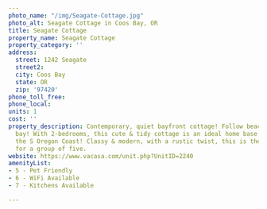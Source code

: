 ```yaml
---
photo_name: "/img/Seagate-Cottage.jpg"
photo_alt: Seagate Cottage in Coos Bay, OR
title: Seagate Cottage
property_name: Seagate Cottage
property_category: ''
address:
  street: 1242 Seagate
  street2: 
  city: Coos Bay
  state: OR
  zip: '97420'
phone_toll_free: 
phone_local: 
units: 1
cost: ''
property_description: Contemporary, quiet bayfront cottage! Follow beach trail to
  bay! With 2-bedrooms, this cute & tidy cottage is an ideal home base for exploring
  the S Oregon Coast! Classy & modern, with a rustic twist, this is the perfect getaway
  for a group of five.
website: https://www.vacasa.com/unit.php?UnitID=2240
amenityList:
- 5 - Pet Friendly
- 6 - WiFi Available
- 7 - Kitchens Available

---
```

